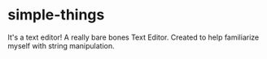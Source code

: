 # simple-things
It's a text editor! A really bare bones Text Editor.
Created to help familiarize myself with string manipulation.
